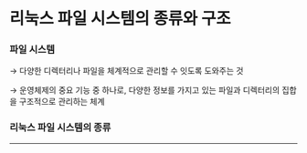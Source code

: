 리눅스 파일 시스템의 종류와 구조
===

### 파일 시스템

→ 다양한 디렉터리나 파일을 체계적으로 관리할 수 잇도록 도와주는 것

→ 운영체제의 중요 기능 중 하나로, 다양한 정보를 가지고 있는 파일과 디렉터리의 집합을 구조적으로 관리하는 체계

### 리눅스 파일 시스템의 종류

---
